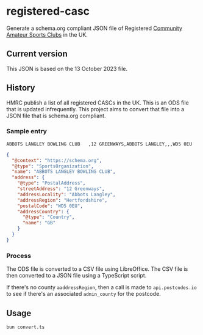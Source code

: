 # registered-casc

Generate a schema.org compliant JSON file of Registered [Community Amateur
Sports Clubs](https://www.gov.uk/register-a-community-amateur-sports-club) in
the UK.

## Current version

This JSON is based on the 13 October 2023 file.

## History

HMRC publish a list of all registered CASCs in the UK. This is an ODS file that
is updated infrequently. This project aims to convert that file into a JSON file
that is schema.org compliant.

### Sample entry

```csv
ABBOTS LANGLEY BOWLING CLUB   ,12 GREENWAYS,ABBOTS LANGLEY,,,WD5 0EU
```

```json
{
  "@context": "https://schema.org",
  "@type": "SportsOrganization",
  "name": "ABBOTS LANGLEY BOWLING CLUB",
  "address": {
    "@type": "PostalAddress",
    "streetAddress": "12 Greenways",
    "addressLocality": "Abbots Langley",
    "addressRegion": "Hertfordshire",
    "postalCode": "WD5 0EU",
    "addressCountry": {
      "@type": "Country",
      "name": "GB"
    }
  }
}
```

### Process

The ODS file is converted to a CSV file using LibreOffice. The CSV file is then
converted to a JSON file using a TypeScript script.

If there's no county `aaddressRegion`, then a call is made to `api.postcodes.io` to see if there's an associated `admin_county` for the postcode.

## Usage

`bun convert.ts`

```

```
